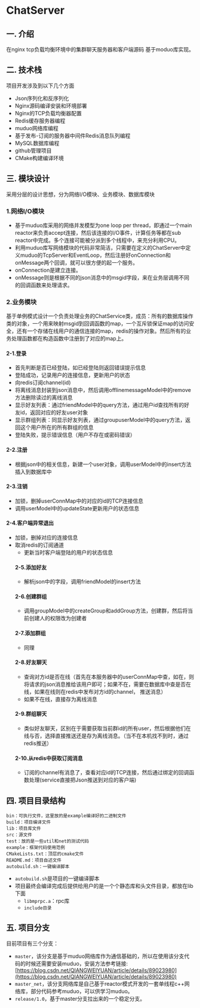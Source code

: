 # ChatServer
## 一. 介绍
在nginx tcp负载均衡环境中的集群聊天服务器和客户端源码 基于moduo库实现。

## 二. 技术栈
项目开发涉及到以下几个方面
- Json序列化和反序列化
- Nginx源码编译安装和环境部署
- Nginx的TCP负载均衡器配置
- Redis缓存服务器编程
- muduo网络库编程
- 基于发布-订阅的服务器中间件Redis消息队列编程
- MySQL数据库编程
- github管理项目
- CMake构建编译环境

## 三. 模块设计  
采用分层的设计思想，分为网络I/O模块、业务模块、数据库模块  
  ### 1.网络I/O模块
  - 基于muduo库采用的网络并发模型为one loop per thread，即通过一个main reactor来负责accept连接，然后该连接的I/O事件，计算任务等都在sub reactor中完成。多个连接可能被分派到多个线程中，来充分利用CPU。  
  - 利用muduo库写网络模块的代码非常简洁，只需要在定义的ChatServer中定义muduo的TcpServer和EventLoop，然后注册好onConnection和onMessage两个回调，就可以很方便的起一个服务。  
  - onConnection是建立连接。  
  - onMessage则是根据不同的json消息中的msgid字段，来在业务层调用不同的回调函数来处理请求。
  
  ### 2.业务模块  
  基于单例模式设计一个负责处理业务的ChatService类，成员：所有的数据库操作类的对象，一个用来映射msgid到回调函数的map，一个互斥锁保证map的访问安全，还有一个存储在线用户的通信连接的map，redis的操作对象。然后所有的业务处理函数都在构造函数中注册到了对应的map上。  
  #### 2-1.登录  
   - 首先判断是否已经登陆，如已经登陆则返回错误提示信息  
   - 登陆成功，记录用户的连接信息，更新用户的状态  
   - 向redis订阅channel(id)  
   - 将离线消息封装到json消息中，然后调用offlinemessageModel中的remove方法删除读过的离线消息  
   - 显示好友列表：通过friendModel中的query方法，通过用户id查找所有的好友id，返回对应的好友user对象  
   - 显示群组列表：同显示好友列表，通过groupuserModel中的query方法，返回这个用户所在的所有群组的信息  
   - 登陆失败，提示错误信息（用户不存在或密码错误）  
  #### 2-2.注册  
   - 根据json中的相关信息，新建一个user对象，调用userModel中的insert方法插入到数据库中  
  #### 2-3.注销  
   - 加锁，删掉userConnMap中的对应的id的TCP连接信息  
   - 调用userModel中的updateState更新用户的状态信息  
  #### 2-4.客户端异常退出  
   - 加锁，删掉对应的连接信息  
- 取消redis的订阅通道  
   - 更新当时客户端登陆的用户的状态信息
  #### 2-5.添加好友  
   - 解析json中的字段，调用friendModel的insert方法
  #### 2-6.创建群组  
   - 调用groupModel中的createGroup和addGroup方法，创建群，然后将当前创建人的权限改为创建者
  #### 2-7.添加群组  
   - 同理
  #### 2-8.好友聊天  
   - 查询对方id是否在线（首先在本服务器中的userConnMap中查，如在，则将请求的json消息推给该用户即可；如果不在，需要在数据库中查是否在线，如果在线则在redis中发布对方id的channel， 推送消息）  
   - 如果不在线，直接存为离线消息
  #### 2-9.群组聊天  
  - 类似好友聊天，区别在于需要获取当前群id的所有user，然后根据他们在线与否，选择直接推送还是存为离线消息。（当不在本机找不到时，通过redis推送）
  #### 2-10.从redis中获取订阅消息  
  - 订阅的channel有消息了，查看对应id的TCP连接，然后通过绑定的回调函数处理(service直接把Json推送到对应的客户端)  

## 四. 项目目录结构
```
bin：可执行文件，这里放的是example编译好的二进制文件
build：项目编译文件
lib：项目库文件
src：源文件
test：放的是一些util和net的测试代码
example：框架代码使用范例
CMakeLists.txt：顶层的cmake文件
README.md：项目自述文件
autobuild.sh：一键编译脚本
```
- `autobuild.sh`是项目的一键编译脚本  
- 项目最终会编译完成后提供给用户的是一个个静态库和头文件目录，都放在lib下面  
  - `libmprpc.a`：rpc库
  - `include目录`

## 五. 项目分支
目前项目有三个分支：

  - `master`，该分支是基于muduo网络库作为通信基础的，所以在使用该分支代码的时候还需要安装muduo，安装方法参考链接: [https://blog.csdn.net/QIANGWEIYUAN/article/details/89023980](https://blog.csdn.net/QIANGWEIYUAN/article/details/89023980)  
  - `master_net`，该分支网络库是自己基于reactor模式开发的一套单线程c++网络库，部分代码参考muduo，可以供学习muduo。
  - `release/1.0`，基于master分支拉出来的一个稳定分支。


